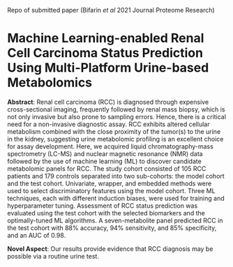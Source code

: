 Repo of submitted paper (Bifarin _et_ _al_ 2021 Journal Proteome Research)

# Machine Learning-enabled Renal Cell Carcinoma Status Prediction Using Multi-Platform Urine-based Metabolomics

**Abstract**: Renal cell carcinoma (RCC) is diagnosed through expensive cross-sectional imaging,
frequently followed by renal mass biopsy, which is not only invasive but also prone to
sampling errors. Hence, there is a critical need for a non-invasive diagnostic assay.
RCC exhibits altered cellular metabolism combined with the close proximity of the
tumor(s) to the urine in the kidney, suggesting urine metabolomic profiling is an
excellent choice for assay development. Here, we acquired liquid chromatography-mass
spectrometry (LC-MS) and nuclear magnetic resonance (NMR) data followed by the use
of machine learning (ML) to discover candidate metabolomic panels for RCC. The study
cohort consisted of 105 RCC patients and 179 controls separated into two sub-cohorts:
the model cohort and the test cohort. Univariate, wrapper, and embedded methods
were used to select discriminatory features using the model cohort. Three ML
techniques, each with different induction biases, were used for training and
hyperparameter tuning. Assessment of RCC status prediction was evaluated using the
test cohort with the selected biomarkers and the optimally-tuned ML algorithms. A
seven-metabolite panel predicted RCC in the test cohort with 88% accuracy, 94%
sensitivity, and 85% specificity, and an AUC of 0.98.

**Novel Aspect**: Our results provide evidence that RCC diagnosis may be possible via a routine urine test. 

